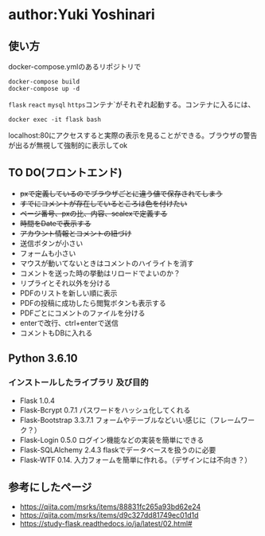 # author:Yuki Yoshinari

## 使い方
docker-compose.ymlのあるリポジトリで
```
docker-compose build
docker-compose up -d
```
`flask` `react` `mysql` `https`コンテナ`がそれぞれ起動する。コンテナに入るには、
```
docker exec -it flask bash
```
localhost:80にアクセスすると実際の表示を見ることができる。ブラウザの警告が出るが無視して強制的に表示してok


## TO DO(フロントエンド)
- ~~pxで定義しているのでブラウザごとに違う値で保存されてしまう~~
- ~~すでにコメントが存在しているところは色を付けたい~~
- ~~ページ番号、pxの比、内容、scalexで定義する~~
- ~~時間をDateで表示する~~
- ~~アカウント情報とコメントの紐づけ~~
- 送信ボタンが小さい
- フォームも小さい
- マウスが動いてないときはコメントのハイライトを消す
- コメントを送った時の挙動はリロードでよいのか？
- リプライとそれ以外を分ける
- PDFのリストを新しい順に表示
- PDFの投稿に成功したら閲覧ボタンも表示する
- PDFごとにコメントのファイルを分ける
- enterで改行、ctrl+enterで送信
- コメントもDBに入れる

## Python 3.6.10
### インストールしたライブラリ 及び目的
- Flask                 1.0.4
- Flask-Bcrypt          0.7.1 	パスワードをハッシュ化してくれる
- Flask-Bootstrap       3.3.7.1 	フォームやテーブルなどいい感じに（フレームワーク？）
- Flask-Login           0.5.0		ログイン機能などの実装を簡単にできる
- Flask-SQLAlchemy      2.4.3 	flaskでデータベースを扱うのに必要
- Flask-WTF             0.14.		入力フォームを簡単に作れる。（デザインには不向き？）

## 参考にしたページ
- https://qiita.com/msrks/items/88831fc265a93bd62e24
- https://qiita.com/msrks/items/d9c327dd81749ec01d1d
- https://study-flask.readthedocs.io/ja/latest/02.html#

